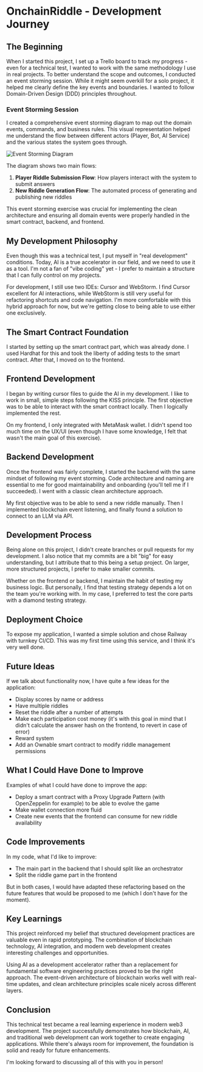 # OnchainRiddle - Development Journey

## The Beginning

When I started this project, I set up a Trello board to track my progress - even for a technical test, I wanted to work with the same methodology I use in real projects. To better understand the scope and outcomes, I conducted an event storming session. While it might seem overkill for a solo project, it helped me clearly define the key events and boundaries. I wanted to follow Domain-Driven Design (DDD) principles throughout.

### Event Storming Session

I created a comprehensive event storming diagram to map out the domain events, commands, and business rules. This visual representation helped me understand the flow between different actors (Player, Bot, AI Service) and the various states the system goes through.

![Event Storming Diagram](./event-storming-diagram.png)

The diagram shows two main flows:
1. **Player Riddle Submission Flow**: How players interact with the system to submit answers
2. **New Riddle Generation Flow**: The automated process of generating and publishing new riddles

This event storming exercise was crucial for implementing the clean architecture and ensuring all domain events were properly handled in the smart contract, backend, and frontend.

## My Development Philosophy

Even though this was a technical test, I put myself in "real development" conditions. Today, AI is a true accelerator in our field, and we need to use it as a tool. I'm not a fan of "vibe coding" yet - I prefer to maintain a structure that I can fully control on my projects.

For development, I still use two IDEs: Cursor and WebStorm. I find Cursor excellent for AI interactions, while WebStorm is still very useful for refactoring shortcuts and code navigation. I'm more comfortable with this hybrid approach for now, but we're getting close to being able to use either one exclusively.

## The Smart Contract Foundation

I started by setting up the smart contract part, which was already done. I used Hardhat for this and took the liberty of adding tests to the smart contract. After that, I moved on to the frontend.

## Frontend Development

I began by writing cursor files to guide the AI in my development. I like to work in small, simple steps following the KISS principle. The first objective was to be able to interact with the smart contract locally. Then I logically implemented the rest.

On my frontend, I only integrated with MetaMask wallet. I didn't spend too much time on the UX/UI (even though I have some knowledge, I felt that wasn't the main goal of this exercise).

## Backend Development

Once the frontend was fairly complete, I started the backend with the same mindset of following my event storming. Code architecture and naming are essential to me for good maintainability and onboarding (you'll tell me if I succeeded). I went with a classic clean architecture approach.

My first objective was to be able to send a new riddle manually. Then I implemented blockchain event listening, and finally found a solution to connect to an LLM via API.

## Development Process

Being alone on this project, I didn't create branches or pull requests for my development. I also notice that my commits are a bit "big" for easy understanding, but I attribute that to this being a setup project. On larger, more structured projects, I prefer to make smaller commits.

Whether on the frontend or backend, I maintain the habit of testing my business logic. But personally, I find that testing strategy depends a lot on the team you're working with. In my case, I preferred to test the core parts with a diamond testing strategy.

## Deployment Choice

To expose my application, I wanted a simple solution and chose Railway with turnkey CI/CD. This was my first time using this service, and I think it's very well done.

## Future Ideas

If we talk about functionality now, I have quite a few ideas for the application:

- Display scores by name or address
- Have multiple riddles
- Reset the riddle after a number of attempts
- Make each participation cost money (it's with this goal in mind that I didn't calculate the answer hash on the frontend, to revert in case of error)
- Reward system
- Add an Ownable smart contract to modify riddle management permissions

## What I Could Have Done to Improve

Examples of what I could have done to improve the app:
- Deploy a smart contract with a Proxy Upgrade Pattern (with OpenZeppelin for example) to be able to evolve the game
- Make wallet connection more fluid
- Create new events that the frontend can consume for new riddle availability

## Code Improvements

In my code, what I'd like to improve:
- The main part in the backend that I should split like an orchestrator
- Split the riddle game part in the frontend

But in both cases, I would have adapted these refactoring based on the future features that would be proposed to me (which I don't have for the moment).

## Key Learnings

This project reinforced my belief that structured development practices are valuable even in rapid prototyping. The combination of blockchain technology, AI integration, and modern web development creates interesting challenges and opportunities.

Using AI as a development accelerator rather than a replacement for fundamental software engineering practices proved to be the right approach. The event-driven architecture of blockchain works well with real-time updates, and clean architecture principles scale nicely across different layers.

## Conclusion

This technical test became a real learning experience in modern web3 development. The project successfully demonstrates how blockchain, AI, and traditional web development can work together to create engaging applications. While there's always room for improvement, the foundation is solid and ready for future enhancements.

I'm looking forward to discussing all of this with you in person!
